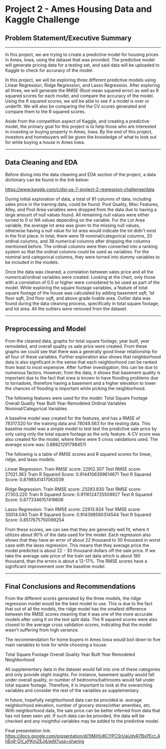 # Project 2 - Ames Housing Data and Kaggle Challenge

## Problem Statement/Executive Summary

--------

In this project, we are trying to create a predictive model for housing prices in Ames, Iowa, using the dataset that was provided. The predictive model will generate pricing data for a testing set, and said data will be uploaded to Kaggle to check for accuracy of the model.

In this project, we will be exploring three different predictive models using Linear Regression, Ridge Regression, and Lasso Regression. After exploring all three, we will generate the RMSE (Root mean squared error) as well as R squared scores for each model, and compare the accuracy of the model. Using the R squared scores, we will be able to see if a model is over or underfit. We will also be comparing the the CV scores generated and compare them to the R squared scores. 

Aside from the competition aspect of Kaggle, and creating a predictive model, the primary goal for this project is to help those who are interested in investing or buying property in Ames, Iowa. By the end of this project, investors and homebuyers will be given the knowledge of what to look out for while buying a house in Ames Iowa.  

-------------

## Data Cleaning and EDA

Before diving into the data cleaning and EDA section of the project, a data dictionary can be found in the link below:

https://www.kaggle.com/c/dsi-us-7-project-2-regression-challenge/data

During initial exploration of data, a total of 81 columns of data, including sales price in the training data, could be found. Pool Quality, Misc Features, Alley, and Pool Area variables were dropped from the data due to having a large amount of null values found. All remaining null values were either turned to 0 or NA values depending on the variable. For the Lot Area variable, the average lot area was given to the missing null values, otherwise having a null value for lot area would indicate the lot didn't exist in the first place. In total, there were 19 nominal/categorical columns, 20 ordinal columns, and 38 numerical columns after dropping the columns mentioned before. The ordinal columns were then converted into a ranking system so that the ordinal columns could be used as variables. For the nominal and categorical columns, they were turned into dummy variables to be included in the models. 

Once the data was cleaned, a correlation between sales price and all the numerical/ordinal variables were created. Looking at the chart, only those with a correlation of 0.5 or higher were considered to be used as part of the model. While exploring the square footage variables, a feature of total square footage of the house was calculated by adding basement sqft, 1st floor sqft, 2nd floor sqft, and above grade livable area. Outlier data was found during the data cleaning process, specifically in total square footage, and lot area. All the outliers were removed from the dataset. 

-------------

## Preprocessing and Model

From the cleaned data, graphs for total square footage, year built, year remodeled, and overall quality vs sale price were created. From these graphs we could see that there was a generally good linear relationship for all four of these variables. Further exploration also shows that neighborhood data is also significant in the sense that each neighborhood can be ranked from least to most expensive. After further investigation, this can be due to numerous factors. However, from the data, it shows that basement quality is important due to the fact that iowa is known to have flooding problems due to tornadoes, therefore having a basement and a higher elevation to lower the chances of flooding is important while picking the neighborhood.

The following features were used for the model:
Total Square Footage
Overall Quality
Year Built
Year Remodeled
Ordinal Variables
Nominal/Categorical Variables

A baseline model was created for the features, and has a RMSE of 78317.520 for the training data and 78049.563 for the testing data. This baseline model was a simple model to test test the predictive sale price by only using only the total square footage as the only feature. A CV score was also created for the model, where there were 5 cross validations used. The average score was: 0.889212917984511

The following is a table of RMSE scores and R squared scores for linear, ridge, and lasso models:

Linear Regression:
Train RMSE score: 22912.307
Test RMSE score: 27021.363
Train R Squared Score: 0.9144106399614671
Test R Squared Score: 0.8798541417063039

Ridge Regression:
Train RMSE score: 23283.830
Test RMSE score: 27303.220
Train R Squared Score: 0.9116124725508927
Test R Squared Score: 0.8773346157419606

Lasso Regression:
Train RMSE score: 22913.924
Test RMSE score: 30014.040
Train R Squared Score: 0.914398560314544
Test R Squared Score: 0.8517675750099254

From these scores, we can see that they are generally well fit, where it utilizes about 90% of the data used for the model. Each regression also shows that they have an error of about 22 thousand to 30 thousand in worst case with the lasso regression. This means that they average price the model predicted is about 22 - 30 thousand dollars off the sale price. If we take the average sale price of the train set data which is about 180 thousand, than the errors is about a 12-17%. The RMSE scores have a significant improvement over the baseline model.

-------------

## Final Conclusions and Recommendations

From the different scores generated by the three models, the ridge regression model would be the best model to use. This is due to the fact that out of all the models, the ridge model has the smallest difference between the RMSE scores meaning that it was one of the more accurate models after using it on the test split data. The R squared scores were also closest to the average cross validation scores, indicating that the model wasn't suffering from high variance. 

The recommendation for home buyers in Ames Iowa would boil down to five main variables to look for while choosing a house:

Total Square Footage
Overall Quality
Year Built
Year Remodeled
Neighborhood

All supplementary data in the dataset would fall into one of these categories and only provide slight insights. For instance, basement quality would fall under overall quality, or number of bedrooms/bathrooms would fall under total square footage. Therefore, it is important to look at the overarching variables and consider the rest of the variables as supplementary. 

In future, hopefully neighborhood data can be provided ie. average neighborhood elevation, number of grocery stores/other amenities, etc. With neighborhood data, the sale price can be better inferred from data that has not been seen yet. If such data can be provided, the data will be checked and any insightful variables may be added to the predictive model. 

Final presentation link: https://docs.google.com/presentation/d/1tMiHUKCYPCSrUaUdyR7BxPEct_4hEn9-DV_vPKmZEJ4/edit?usp=sharing